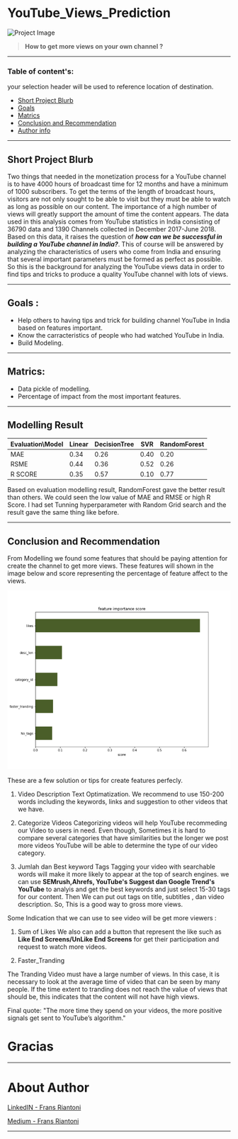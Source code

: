 # YouTube_Views_Prediction

![Project Image](https://1.bp.blogspot.com/-QmorW9uzfJo/X4VnZF86rkI/AAAAAAAAA0Y/8pv8AFEmlCYo45SSKWtMmrBxaqI_rliDACLcBGAsYHQ/s655/ytviews.jpg)

> **How to get more views on your own channel ?**

-----

### Table of content's:
your selection header will be used to reference location of destination.
- [Short Project Blurb](#Short_Project_Blurb)
- [Goals](#Goals)
- [Matrics](#Matrics)
- [Conclusion and Recommendation](#Conclusion_and_Recommendation) 
- [Author info](#Author_info)
 
-----

## **Short Project Blurb**
   Two things that needed in the monetization process for a YouTube channel is to have 4000 hours of broadcast time for 12 months and have a minimum of 1000 subscribers. To get the terms of the length of broadcast hours, visitors are not only sought to be able to visit but they must be able to watch as long as possible on our content. The importance of a high number of views will greatly support the amount of time the content appears.
   The data used in this analysis comes from YouTube statistics in India consisting of 36790 data and 1390 Channels collected in December 2017-June 2018. Based on this data, it raises the question of **_how can we be successful in building a YouTube channel in India?_**. This of course will be answered by analyzing the characteristics of users who come from India and ensuring that several important parameters must be formed as perfect as possible. So this is the background for analyzing the YouTube views data in order to find tips and tricks to produce a quality YouTube channel with lots of views.

-----
## **Goals** : 
- Help others to having tips and trick for building channel YouTube in India based on features important.
- Know the carracteristics of people who had watched YouTube in India.
- Build Modeling.
-----

## **Matrics**:
- Data pickle of modelling.
- Percentage of impact from the most important features.

-------
## Modelling Result

| Evaluation\Model | Linear | DecisionTree | SVR | RandomForest |
| ---------------- | ------ | ------------ | --- | ------------ |
| MAE | 0.34 | 0.26 | 0.40 | 0.20|
| RSME | 0.44 | 0.36 | 0.52 | 0.26|
| R SCORE | 0.35 | 0.57 | 0.10 | 0.77|

Based on evaluation modelling result, RandomForest gave the better result than others. We could seen the low value of MAE and RMSE or high R Score. I had set Tunning hyperparameter with Random Grid search and the result gave the same thing like before.

----

## Conclusion and Recommendation

From Modelling we found some features that should be paying attention for create the channel to get more views. These features will shown in the image below and score representing the percentage of feature affect to the views.

![Featue Important](https://github.com/FransRiantoni/YouTube_Views_Prediction/blob/main/Feature%20Important%20from%20Modelling.png)

These are a few solution or tips for create features perfecly.
1. Video Description Text Optimatization.
   We recommend to use 150-200 words including the keywords, links and suggestion to other videos that we have.
2. Categorize Videos
   Categorizing videos will help YouTube recommeding our Video to users in need. Even though, Sometimes it is hard to compare several categories that have similarities but the longer we post more videos YouTube will be able to determine the type of our video category. 

3. Jumlah dan Best keyword Tags
   Tagging your video with searchable words will make it more likely to appear at the top of search engines. we can use **SEMrush,Ahrefs, YouTube's Suggest dan Google Trend's YouTube** to analyis and get the best keywords and just select 15-30 tags for our content. Then We can put out tags on title, subtitles , dan video description. So, This is a good way to gross more views. 
   
Some Indication that we can use to see video will be get more viewers : 

1. Sum of Likes
  We also can add a button that represent the like such as **Like End Screens/UnLike End Screens** for get their participation and request to watch more videos.

2. Faster_Tranding
  
  The Tranding Video must have a large number of views. In this case,  it is necessary to look at the average time of video that can be seen by many people. If the time extent to tranding does not reach the value of views that should be, this indicates that the content will not have high views.


Final quote:
"The more time they spend on your videos, the more positive signals get sent to YouTube’s algorithm."




# Gracias

-----
# About Author 

[LinkedIN - Frans Riantoni](https://www.linkedin.com/in/frans-riantoni-purba/)

[Medium - Frans Riantoni](https://medium.com/me/stories/public)


---
